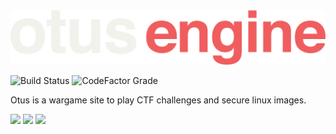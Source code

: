 <img src="https://github.com/pepsipu/otusv2/blob/master/client/src/img/otus_engine_2.svg">

![Build Status](https://img.shields.io/github/workflow/status/pepsipu/otusv2/CI?style=flat-square)
![CodeFactor Grade](https://img.shields.io/codefactor/grade/github/pepsipu/otusv2?style=flat-square)



Otus is a wargame site to play CTF challenges and secure linux images.

<img src="https://i.gyazo.com/0554236cc9af22a953527f0ae39ef721.png">
<img src="https://i.gyazo.com/559e9231fcbcf97b48111eb85288435f.png">
<img src="https://i.gyazo.com/de1b519ba207ff4c1b7231afeeee7656.png">
